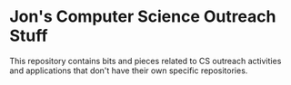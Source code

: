 # Jon's Computer Science Outreach Stuff

This repository contains bits and pieces related to CS outreach activities and applications that don't have their own specific repositories. 
